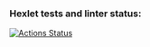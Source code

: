 ### Hexlet tests and linter status:
[![Actions Status](https://github.com/DimaSiri/sql-for-developers-project-136/actions/workflows/hexlet-check.yml/badge.svg)](https://github.com/DimaSiri/sql-for-developers-project-136/actions)